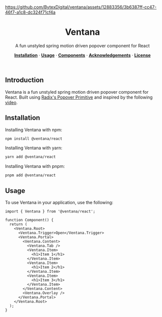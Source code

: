 https://github.com/BytexDigital/ventana/assets/12883356/3b6387ff-cc47-46f7-a1c8-dc324f71cf4a

<h1 align="center">Ventana</h1>

<p align="center">
A fun unstyled spring motion driven popover component for React
</p>

<p align="center">
  <a href="#installation"><strong>Installation</strong></a> ·
  <a href="#usage"><strong>Usage</strong></a> ·
  <a href="#components"><strong>Components</strong></a> ·
  <a href="#acknowledgements"><strong>Acknowledgements</strong></a> ·
  <a href="#license"><strong>License</strong></a>
</p>
<br/>

## Introduction

Ventana is a fun unstyled spring motion driven popover component for React. Built using [Radix's Popover Primitive](https://www.radix-ui.com/primitives/docs/components/popover) and inspired by the following [video](https://www.youtube.com/watch?v=1VgrdLfDozo).

## Installation

Installing Ventana with npm:

```bash
npm install @ventana/react
```

Installing Ventana with yarn:

```bash
yarn add @ventana/react
```

Installing Ventana with pnpm:

```bash
pnpm add @ventana/react
```

## Usage

To use Ventana in your application, use the following:

```tsx
import { Ventana } from '@ventana/react';

function Component() {
  return (
    <Ventana.Root>
      <Ventana.Trigger>Open</Ventana.Trigger>
      <Ventana.Portal>
        <Ventana.Content>
          <Ventana.Tab />
          <Ventana.Item>
            <h1>Item 1</h1>
          </Ventana.Item>
          <Ventana.Item>
            <h1>Item 2</h1>
          </Ventana.Item>
          <Ventana.Item>
            <h1>Item 3</h1>
          </Ventana.Item>
        </Ventana.Content>
        <Ventana.Overlay />
      </Ventana.Portal>
    </Ventana.Root>
  );
}
```
